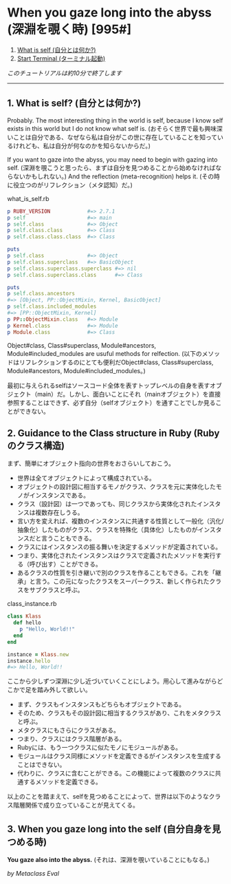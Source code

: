 # When you gaze long into the abyss (深淵を覗く時) [995#]

1. [What is self (自分とは何か?)]()
2. [Start Terminal (ターミナル起動)]()

*このチュートリアルは約10分で終了します*

----

## 1. What is self? (自分とは何か?)

Probably. The most interesting thing in the world is self, because I know self exists in this world but I do not know what self is.  (おそらく世界で最も興味深いことは自分である、なぜなら私は自分がこの世に存在していることを知っているけれども、私は自分が何なのかを知らないからだ。)

If you want to gaze into the abyss, you may need to begin with gazing into self. (深淵を覗こうと思ったら、まずは自分を見つめることから始めなければならないかもしれない。) And the reflection (meta-recognition) helps it. (その時に役立つのがリフレクション（メタ認知）だ。)

what_is_self.rb
```ruby
p RUBY_VERSION            #=> 2.7.1
p self                    #=> main
p self.class              #=> Object
p self.class.class        #=> Class
p self.class.class.class  #=> Class

puts
p self.class              #=> Object
p self.class.superclass   #=> BasicObject
p self.class.superclass.superclass #=> nil
p self.class.superclass.class      #=> Class

puts
p self.class.ancestors
#=> [Object, PP::ObjectMixin, Kernel, BasicObject]
p self.class.included_modules
#=> [PP::ObjectMixin, Kernel]
p PP::ObjectMixin.class   #=> Module
p Kernel.class            #=> Module
p Module.class            #=> Class
```

Object#class, Class#superclass, Module#ancestors, Module#included_modules are usuful methods for relfection. (以下のメソッドはリフレクションするのにとても便利だObject#class, Class#superclass, Module#ancestors, Module#included_modules。)

最初に与えられるselfはソースコード全体を表すトップレベルの自身を表すオブジェクト（main）だ。しかし、面白いことにそれ（mainオブジェクト）を直接参照することはできず、必ず自分（selfオブジェクト）を通すことでしか見ることができない。

## 2. Guidance to the Class structure in Ruby (Rubyのクラス構造)


まず、簡単にオブジェクト指向の世界をおさらいしておこう。
* 世界は全てオブジェクトによって構成されている。
* オブジェクトの設計図に相当するモノがクラス、クラスを元に実体化したモノがインスタンスである。
* クラス（設計図）は一つであっても、同じクラスから実体化されたインスタンスは複数存在しうる。
* 言い方を変えれば、複数のインスタンスに共通する性質として一般化（汎化/抽象化）したものがクラス、クラスを特殊化（具体化）したものがインスタンスだと言うこともできる。
* クラスにはインスタンスの振る舞いを決定するメソッドが定義されている。
* つまり、実体化されたインスタンスはクラスで定義されたメソッドを実行する（呼び出す）ことができる。
* あるクラスの性質を引き継いで別のクラスを作ることもできる。これを「継承」と言う。この元になったクラスをスーパークラス、新しく作られたクラスをサブクラスと呼ぶ。


class_instance.rb
```ruby
class Klass
  def hello
    p "Hello, World!!"
  end
end

instance = Klass.new
instance.hello
#=> Hello, World!!
```

ここから少しずつ深淵に少し近づいていくことにしよう。用心して進みながらどこかで足を踏み外して欲しい。
* まず、クラスもインスタンスもどちらもオブジェクトである。
* そのため、クラスもその設計図に相当するクラスがあり、これをメタクラスと呼ぶ。
* メタクラスにもさらにクラスがある。
* つまり、クラスにはクラス階層がある。
* Rubyには、もう一つクラスに似たモノにモジュールがある。
* モジュールはクラス同様にメソッドを定義できるがインスタンスを生成することはできない。
* 代わりに、クラスに含むことができる。この機能によって複数のクラスに共通するメソッドを定義できる。

以上のことを踏まえて、selfを見つめることによって、世界は以下のようなクラス階層関係で成り立っていることが見えてくる。

## 3. When you gaze long into the self (自分自身を見つめる時)

**You gaze also into the abyss.** (それは、深淵を覗いていることにもなる。)

*by Metaclass Eval*

